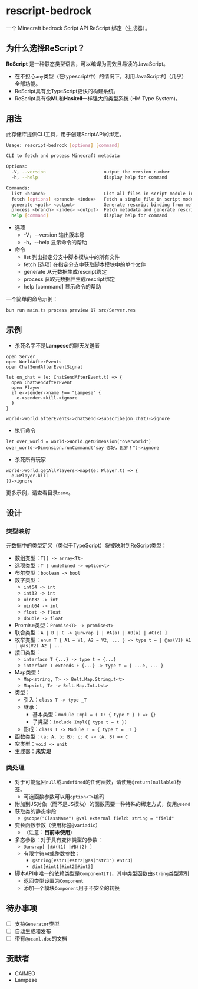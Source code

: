 # rescript-bedrock

一个 Minecraft bedrock Script API ReScript 绑定（生成器）。

## 为什么选择ReScript？
**ReScript** 是一种静态类型语言，可以编译为高效且易读的JavaScript。
- 在不担心`any`类型（在typescript中）的情况下，利用JavaScript的（几乎）全部功能。
- ReScript具有比TypeScript更快的构建系统。
- ReScript具有像**ML**和**Haskell**一样强大的类型系统 (HM Type System)。

## 用法
此存储库提供CLI工具，用于创建ScriptAPI的绑定。

```sh
Usage: rescript-bedrock [options] [command]

CLI to fetch and process Minecraft metadata

Options:
  -V, --version                      output the version number
  -h, --help                         display help for command

Commands:
  list <branch>                      List all files in script module in a specify branch
  fetch [options] <branch> <index>   Fetch a single file in script module in a specify branch
  generate <path> <output>           Generate rescript binding from metadata
  process <branch> <index> <output>  Fetch metadata and generate rescript binding
  help [command]                     display help for command
```

- 选项
  + -V，--version                      输出版本号
  + -h，--help                         显示命令的帮助
- 命令
  + list <branch>                      列出指定分支中脚本模块中的所有文件
  + fetch [选项] <branch> <index>       在指定分支中获取脚本模块中的单个文件
  + generate <path> <output>           从元数据生成rescript绑定
  + process <branch> <index> <output>  获取元数据并生成rescript绑定
  + help [command]                     显示命令的帮助

一个简单的命令示例：

```sh
bun run main.ts process preview 17 src/Server.res
```

## 示例
- 杀死名字不是**Lampese**的聊天发送者
```rescript
open Server
open WorldAfterEvents
open ChatSendAfterEventSignal

let on_chat = (e: ChatSendAfterEvent.t) => {
  open ChatSendAfterEvent
  open Player
  if e->sender->name !== "Lampese" {
    e->sender->kill->ignore
  }
}

world->World.afterEvents->chatSend->subscribe(on_chat)->ignore
```

- 执行命令
```rescript
let over_world = world->World.getDimension("overworld")
over_world->Dimension.runCommand("say 你好，世界！")->ignore
```

- 杀死所有玩家
```rescript
world->World.getAllPlayers->map((e: Player.t) => {
  e->Player.kill
})->ignore
```

更多示例，请查看目录`demo`。

## 设计
### 类型映射
元数据中的类型定义（类似于TypeScript）将被映射到ReScript类型：
- 数组类型：`T[] -> array<Tt>`
- 选项类型：`T | undefined -> option<t>`
- 布尔类型：`boolean -> bool`
- 数字类型：
  - `int64 -> int`
  - `int32 -> int`
  - `uint32 -> int`
  - `uint64 -> int`
  - `float -> float`
  - `double -> float`
- Promise类型：`Promise<T> -> promise<t>`
- 联合类型：`A | B | C -> @unwrap [ | #A(a) | #B(a) | #C(c) ]`
- 枚举类型：`enum T { A1 = V1, A2 = V2, ... } -> type t = | @as(V1) A1 | @as(V2) A2 | ...`
- 接口类型：
  - `interface T {...} -> type t = {...}`
  - `interface T extends E {...} -> type t = { ...e, ... }` 
- Map类型：
  - `Map<string, T> -> Belt.Map.String.t<t>`
  - `Map<int, T> -> Belt.Map.Int.t<t>`
- 类型：
  - 引入：`class T -> type _T`
  - 继承：
    - 基本类型：`module Impl = ( T: { type t } ) => {}`
    - 子类型：`include Impl({ type t = t })`
  - 形成：`class T -> Module T = { type t = _T }`
- 函数类型：`(a: A, b: B): c: C -> (A, B) => C`
- 空类型：`void -> unit`
- 生成器：**未实现**

### 类处理
- 对于可能返回`null`或`undefined`的任何函数，请使用`@return(nullable)`标签。
  - 可选函数参数可以用`option<T>`编码
- 附加到JS对象（而不是JS模块）的函数需要一种特殊的绑定方式，使用`@send`
- 获取类的静态字段
  - `@scope("ClassName") @val external field: string = "field"`
- 变长函数参数（使用标签`@variadic`）
  - （注意：**目前未使用**）
- 多态参数：对于具有变体类型的参数：
  - `@unwrap[ |#A(t1) |#B(t2) ]`
  - 有限字符串或整数参数：
    - `@string[#str1|#str2|@as("str3") #Str3]`
    - `@int[#int1|#int2|#int3]`
- 脚本API中唯一的依赖类型是`Component[T]`，其中类型函数由`string`类型索引
  - 返回类型设置为`Component`
  - 添加一个模块`Component`用于不安全的转换

## 待办事项
- [ ] 支持`Generator`类型
- [ ] 自动生成和发布
- [ ] 带有`@ocaml.doc`的文档

## 贡献者
- CAIMEO
- Lampese